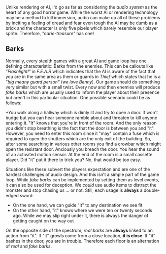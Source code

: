 Unlike rendering or AI, I'd go as far as considering the *audio system* as the heart of any good horror game.  While the worst AI or rendering technology may be a method to kill immersion, audio can make up all of these problems by inciting a feeling of dread and fear even tough the AI may be dumb as a brick and the character is only five pixels which barely resemble our player sprite. Therefore, *"earie-treasure"* has one!

## Barks

Normally, every stealth games with a great AI and game loop has one defining characteristic: Barks from the enemies. This can be callouts like *"Flashlight!"* in *F.E.A.R* which indicates that the AI is aware of the fact that you are in the same area as them or guards in *Thief* which states that he is a *"big meany guard person"* (*we love Benny*). Our game should do something very similar but with a small twist. Every now and then enemies will produce *fake barks* which are usually used to inform the player about their presence but aren't in this particular situation. One possible scenario could be as follows:

*You walk along a hallway which is dimly lit and try to open a door. It won't budge but you can hear someone ramble about and threaten to kill anyone entering it. "It" knows that you're in front of the room. And the only reason you didn't stop breathing is the fact that the door is between you and "it". However, you need to enter this room since it "may" contain a fuse which is required to open the shutters which are the only exit of the building.
So, after some searching in various other rooms you find a crowbar which might open the resistant door. Anxiously you breach the door. You hear the sound of an activated motion sensor. At the end of the room is a small cassette player. Did "it" put it there to trick you? No, that would be too easy.

Situations like these subvert the players expectation and are one of the hardest challenges of audio design. And this isn't a simple part of the game loop. While *fake barks* can be implemented by setting them as level events, it can also be used for deception. We *could* use audio items to distract the monster and stop chasing us ... or not. Still, each usage is **always** a double-edged sword:

- On the one hand, we can guide "it" to any destination we see fit
- On the other hand, "it" knows where we were ten or twenty seconds ago. While we may slip right under it, there is always the danger of getting caught on the way out

On the opposite side of the spectrum, *real barks* are **always** linked to an action from "it". If "it" growls come from a close location, **it is close**. If "it" bashes in the door, you are in trouble. Therefore each floor is an alternation of *real* and *fake barks*.